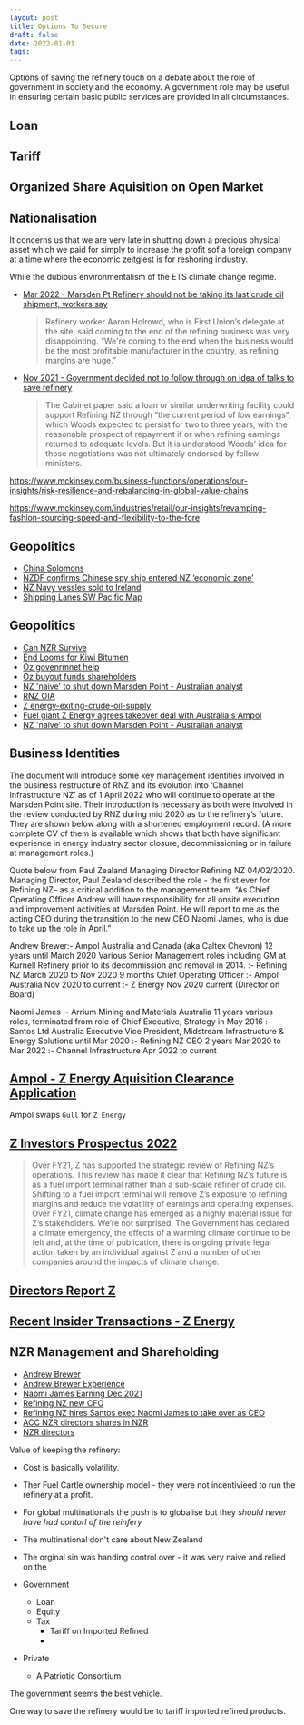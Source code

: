 ```yaml
---
layout: post
title: Options To Secure
draft: false
date: 2022-01-01
tags:
---
```


Options of saving the refinery touch on a debate about the role of government in society and the economy.
A government role may be useful in ensuring certain basic public services are provided in all circumstances. 





## Loan


## Tariff


## Organized Share Aquisition on Open Market


## Nationalisation




It concerns us that we are very late in shutting down a precious physical asset which we paid for
simply to increase the profit sof a foreign company at a time where the economic zeitgiest is for reshoring industry.

While the dubious environmentalism of the ETS climate change regime.


- [Mar 2022 - Marsden Pt Refinery should not be taking its last crude oil shipment, workers say](https://www.stuff.co.nz/business/127998986/marsden-pt-refinery-should-not-be-taking-its-last-crude-oil-shipment-workers-say)
    > Refinery worker Aaron Holrowd, who is First Union’s delegate at the site, said coming to the end of the refining business was very disappointing. “We're coming to the end when the business would be the most profitable manufacturer in the country, as refining margins are huge.”

- [Nov 2021 - Government decided not to follow through on idea of talks to save refinery](https://www.stuff.co.nz/business/126866243/government-decided-not-to-follow-through-on-idea-of-talks-to-save-refinery)
    > The Cabinet paper said a loan or similar underwriting facility could support Refining NZ through “the current period of low earnings”, which Woods expected to persist for two to three years, with the reasonable prospect of repayment if or when refining earnings returned to adequate levels.
    But it is understood Woods’ idea for those negotiations was not ultimately endorsed by fellow ministers.

[](https://www.brookings.edu/research/reshoring-advanced-manufacturing-supply-chains-to-generate-good-jobs/)
[](https://www.raconteur.net/manufacturing/reshoring-manufacturing-home/)
[](https://www2.deloitte.com/uk/en/insights/topics/operations/reshoring-supply-chain.html)

https://www.mckinsey.com/business-functions/operations/our-insights/risk-resilience-and-rebalancing-in-global-value-chains

https://www.mckinsey.com/industries/retail/our-insights/revamping-fashion-sourcing-speed-and-flexibility-to-the-fore

## Geopolitics

- [China Solomons](https://www.rnz.co.nz/search/results?utf8=%E2%9C%93&q=solomon+islands&commit=Search)
- [NZDF confirms Chinese spy ship entered NZ ‘economic zone’](https://www.1news.co.nz/2021/11/26/chinese-spy-ship-was-reportedly-heading-towards-nz-after-australia/#:~:text=A%20Chinese%20spy%20ship%20entered,after%20spending%20time%20near%20Australia.&text=A%20spokesperson%20for%20the%20Australian,in%20August%20of%20this%20year.)
- [NZ Navy vessles sold to Ireland](https://www.naval-technology.com/news/new-zealand-defence-force-babcock-decomissioned-vessels-sold-irealnd/#:~:text=The%20New%20Zealand%20Defence%20Force,they%20were%20ordered%20in%202008.)
- [Shipping Lanes SW Pacific Map](https://docs.google.com/document/d/1MIk16Xe9ItpIFom9qXGMrQyT7X9SmyOU/edit?usp=sharing&ouid=113156018021953239545&rtpof=true&sd=true)

## Geopolitics

- [Can NZR Survive](https://www.newsroom.co.nz/can-our-oil-refinery-survive)
- [End Looms for Kiwi Bitumen](https://contractormag.co.nz/contractor/marsden-point-bitumen)
- [Oz govenrmnet help](https://www.smh.com.au/politics/federal/multibillion-dollar-rescue-package-for-oil-refineries-20210516-p57sev.html)
- [Oz buyout funds shareholders](https://reneweconomy.com.au/morrisons-ampol-refinery-bail-out-could-go-straight-to-shareholders/)
- [NZ 'naive' to shut down Marsden Point - Australian analyst](https://www.rnz.co.nz/news/national/448417/nz-naive-to-shut-down-marsden-point-australian-analyst#:~:text=An%20Australian%20analyst%20warns%20New,down%20its%20only%20oil%20refinery.)
- [RNZ OIA](https://drive.google.com/drive/folders/1xOt1ouJjzBMUTFpUKjCUZLiDk4dx5y9V)
- [Z energy-exiting-crude-oil-supply](https://www.petrolplaza.com/news/28881)
- [Fuel giant Z Energy agrees takeover deal with Australia's Ampol](https://www.nzherald.co.nz/business/fuel-giant-z-energy-agrees-takeover-deal-with-australias-ampol-but-hurdles-remain/FQGWP2MFPPGALWGARF4DKVCVFI/)
- [NZ 'naive' to shut down Marsden Point - Australian analyst](https://www.rnz.co.nz/news/national/448417/nz-naive-to-shut-down-marsden-point-australian-analyst)

## Business Identities

The document will introduce some key management identities involved in the business restructure of RNZ and its evolution into ‘Channel Infrastructure NZ’ as of 1 April 2022 who will continue to operate at the Marsden Point site. Their introduction is necessary as both were involved in the review conducted by RNZ during mid 2020 as to the refinery’s future. They are shown below along with a shortened employment record. (A more complete CV of them is available which shows that both have significant experience in energy industry sector closure, decommissioning or in failure at management roles.)

Quote below from Paul Zealand Managing Director Refining NZ 04/02/2020.
Managing Director, Paul Zealand described the role - the first ever for Refining NZ– as a critical addition to the management team.
“As Chief Operating Officer Andrew will have responsibility for all onsite execution and improvement activities at Marsden Point. He will report to me as the acting CEO during the transition to the new CEO Naomi James, who is due to take up the role in April.”

Andrew Brewer:- Ampol Australia and Canada (aka Caltex Chevron) 12 years until March 2020 Various Senior Management roles including GM at Kurnell Refinery prior to its decommission and removal in 2014.
:- Refining NZ March 2020 to Nov 2020 9 months Chief Operating Officer
:- Ampol Australia Nov 2020 to current
:- Z Energy Nov 2020 current (Director on Board)

Naomi James     :- Arrium Mining and Materials Australia 11 years various roles, terminated from role of Chief Executive, Strategy in May 2016
:- Santos Ltd Australia Executive Vice President, Midstream Infrastructure & Energy Solutions until Mar 2020
:- Refining NZ CEO 2 years Mar 2020 to Mar 2022
:- Channel Infrastructure Apr 2022 to current

## [Ampol - Z Energy Aquisition Clearance Application](https://comcom.govt.nz/case-register/case-register-entries/ampol-limited-and-z-energy-limited)

Ampol swaps `Gull` for `Z Energy`

## [Z Investors Prospectus 2022](https://investors.z.co.nz/static-files/1a719e3b-a733-48e8-99d0-c7b4f140dcb9)

> Over FY21, Z has supported the strategic
review of Refining NZ’s operations.
This review has made it clear that
Refining NZ’s future is as a fuel import
terminal rather than a sub-scale refiner
of crude oil.
> Shifting to a fuel import terminal will
remove Z’s exposure to refining margins
and reduce the volatility of earnings
and operating expenses.
> Over FY21, climate change has
emerged as a highly material issue for
Z’s stakeholders. We’re not surprised.
The Government has declared a climate
emergency, the effects of a warming
climate continue to be felt and, at the time
of publication, there is ongoing private
legal action taken by an individual against
Z and a number of other companies
around the impacts of climate change.

## [Directors Report Z](https://drive.google.com/file/d/1Hh6hojQ6YGGsu41d12eQ1kgq791mCjNA/view?usp=sharing)


## [Recent Insider Transactions - Z Energy](https://simplywall.st/stocks/nz/energy/nzx-zel/z-energy-shares#ownership)


## NZR Management and Shareholding

- [Andrew Brewer](static/assets/NZR/0Andrew-Brewer-new-Director-Directors-Report-Z-2021.pdf)
- [Andrew Brewer Experience](https://au.linkedin.com/in/andrewbrewer11)
- [Naomi James Earning Dec 2021](https://docs.google.com/document/d/1xwS7TN-PGxj5IukWpU0Fp9latMdPHtkb/edit?usp=sharing&ouid=113156018021953239545&rtpof=true&sd=true)
- [Refining NZ new CFO](https://docs.google.com/document/d/1WiHyT_GPnBgnsgNARq6WTj6QQf7M6eMr/edit?usp=sharing&ouid=113156018021953239545&rtpof=true&sd=true)
- [Refining NZ hires Santos exec Naomi James to take over as CEO](https://www.nzherald.co.nz/business/refining-nz-hires-santos-exec-naomi-james-to-take-over-as-ceo/ERWLAFVWXLNW23TOQ7MPBPRWOU/?c_id=3&objectid=12299947&ref=rss)
- [ACC NZR directors shares in NZR](https://docs.google.com/document/d/1QUkXcBW6kXJ-UIHKGXeqKxlMcTF0KxIY/edit?usp=sharing&ouid=113156018021953239545&rtpof=true&sd=true)
- [NZR directors](https://drive.google.com/file/d/18w31ovG9zFZzmoBxmAWXbhulOaR7NzbX/view?usp=sharing)


Value of keeping the refinery:

- Cost is basically volatility.
- Ther Fuel Cartle ownership model - they were not incentivieed to run the refinery at a profit.
- For global multinationals the push is to globalise but they *should never have had contorl of the reinfery*
- The multinational don't care about New Zealand
- The orginal sin was handing control over - it was very naive and relied on the 



- Government
    - Loan
    - Equity
    - Tax
        - Tariff on Imported Refined
        -  
- Private
    - A Patriotic Consortium

The government seems the best vehicle. 


One way to save the refinery would be to tariff imported refined products.



